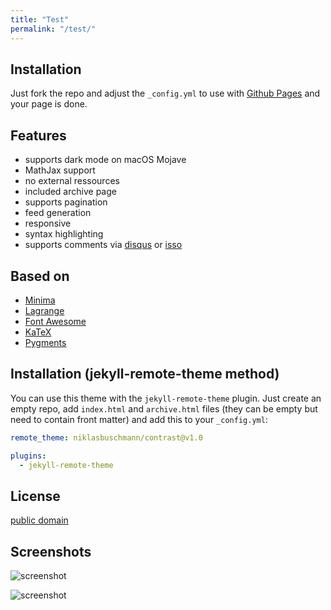```yaml
---
title: "Test"
permalink: "/test/"
---
```


## Installation

Just fork the repo and adjust the `_config.yml` to use with [Github Pages](https://pages.github.com/) and your page is done.

## Features

 - supports dark mode on macOS Mojave
 - MathJax support
 - no external ressources
 - included archive page
 - supports pagination
 - feed generation
 - responsive
 - syntax highlighting
 - supports comments via [disqus](https://disqus.com/) or [isso](http://posativ.org/isso/)

## Based on

- [Minima](https://github.com/jekyll/minima)
- [Lagrange](https://github.com/LeNPaul/Lagrange)
- [Font Awesome](http://fontawesome.io/)
- [KaTeX](https://katex.org/)
- [Pygments](https://github.com/richleland/pygments-css)

## Installation (jekyll-remote-theme method)

You can use this theme with the `jekyll-remote-theme` plugin. Just create an empty repo, add `index.html` and `archive.html` files (they can be empty but need to contain front matter) and add this to your `_config.yml`:

```yaml
remote_theme: niklasbuschmann/contrast@v1.0

plugins:
  - jekyll-remote-theme
```

## License

[public domain](http://unlicense.org/)

## Screenshots

<div class="large" markdown="1">

![screenshot](https://user-images.githubusercontent.com/4943215/61584980-d5d94f00-ab51-11e9-843a-af4ea884d4c5.png)

![screenshot](https://user-images.githubusercontent.com/4943215/61584981-d5d94f00-ab51-11e9-8755-92bf20205879.png)

</div>

